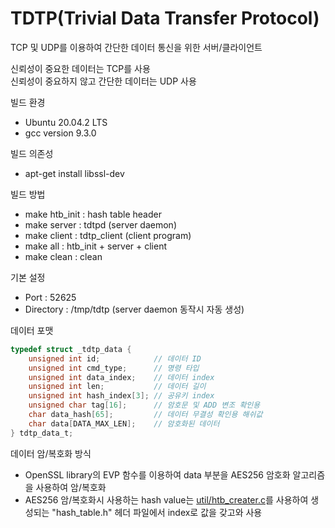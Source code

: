 # TDTP(Trivial Data Transfer Protocol)

TCP 및 UDP를 이용하여 간단한 데이터 통신을 위한 서버/클라이언트

신뢰성이 중요한 데이터는 TCP를 사용\
신뢰성이 중요하지 않고 간단한 데이터는 UDP 사용

빌드 환경
 - Ubuntu 20.04.2 LTS
 - gcc version 9.3.0

빌드 의존성
 - apt-get install libssl-dev

빌드 방법
 - make htb_init : hash table header
 - make server : tdtpd (server daemon)
 - make client : tdtp_client (client program)
 - make all : htb_init + server + client
 - make clean : clean

기본 설정
 - Port : 52625
 - Directory : /tmp/tdtp (server daemon 동작시 자동 생성)

데이터 포맷
```c
typedef struct _tdtp_data {
	unsigned int id;            // 데이터 ID
	unsigned int cmd_type;      // 명령 타입
	unsigned int data_index;    // 데이터 index
	unsigned int len;           // 데이터 길이
	unsigned int hash_index[3]; // 공유키 index
	unsigned char tag[16];      // 암호문 및 ADD 변조 확인용
	char data_hash[65];         // 데이터 무결성 확인용 해쉬값
	char data[DATA_MAX_LEN];    // 암호화된 데이터
} tdtp_data_t;
```

데이터 암/복호화 방식
- OpenSSL library의 EVP 함수를 이용하여 data 부분을 AES256 암호화 알고리즘을 사용하여 암/복호화
- AES256 암/복호화시 사용하는 hash value는 [util/htb_creater.c](util/htb_creater.c)를 사용하여 생성되는 "hash_table.h" 헤더 파일에서 index로 값을 갖고와 사용
